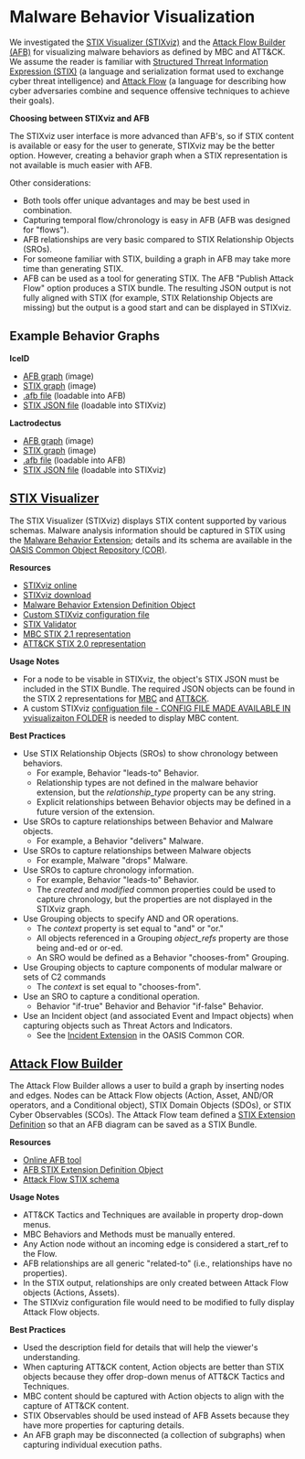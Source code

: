 # Malware Behavior Visualization

We investigated the [STIX Visualizer (STIXviz)](https://github.com/oasis-open/cti-stix-visualization) and the [Attack Flow Builder (AFB)](https://github.com/center-for-threat-informed-defense/attack-flow) for visualizing malware behaviors as defined by MBC and ATT&CK. We assume the reader is familiar with [Structured Thrreat Information Expression (STIX)](https://docs.oasis-open.org/cti/stix/v2.1/os/stix-v2.1-os.html) (a language and serialization format used to exchange cyber threat intelligence) and [Attack Flow](https://github.com/center-for-threat-informed-defense/attack-flow) (a language for describing how cyber adversaries combine and sequence offensive techniques to achieve their goals).

**Choosing between STIXviz and AFB**

The STIXviz user interface is more advanced than AFB's, so if STIX content is available or easy for the user to generate, STIXviz may be the better option. However, creating a behavior graph when a STIX representation is not available is much easier with AFB. 

Other considerations:
- Both tools offer unique advantages and may be best used in combination. 
- Capturing temporal flow/chronology is easy in AFB (AFB was designed for "flows").
- AFB relationships are very basic compared to STIX Relationship Objects (SROs).
- For someone familiar with STIX, building a graph in AFB may take more time than generating STIX.
- AFB can be used as a tool for generating STIX. The AFB "Publish Attack Flow" option produces a STIX bundle. The resulting JSON output is not fully aligned with STIX (for example, STIX Relationship Objects are missing) but the output is a good start and can be displayed in STIXviz. 

## Example Behavior Graphs 

**IceID**

- [AFB graph]() (image)
- [STIX graph]() (image)
- [.afb file]() (loadable into AFB)
- [STIX JSON file]() (loadable into STIXviz)

**Lactrodectus**

- [AFB graph]() (image)
- [STIX graph]() (image)
- [.afb file]() (loadable into AFB)
- [STIX JSON file]() (loadable into STIXviz)

## **[STIX Visualizer](https://github.com/oasis-open/cti-stix-visualization)**
The STIX Visualizer (STIXviz) displays STIX content supported by various schemas. Malware analysis information should be captured in STIX using the [Malware Behavior Extension](https://github.com/oasis-open/cti-stix-common-objects/tree/main/extension-definition-specifications/malware-behavior-8e9); details and its schema are available in the [OASIS Common Object Repository (COR)](https://github.com/oasis-open/cti-stix-common-objects/tree/main).

**Resources**

- [STIXviz online](https://oasis-open.github.io/cti-stix-visualization/) 
- [STIXviz download](https://github.com/oasis-open/cti-stix-visualization)
- [Malware Behavior Extension Definition Object](https://github.com/oasis-open/cti-stix-common-objects/tree/main/extension-definition-specifications/malware-behavior-8e9)
- [Custom STIXviz configuration file](stixviz-config.json)
- [STIX Validator](https://github.com/oasis-open/cti-stix-validator)
- [MBC STIX 2.1 representation](https://github.com/MBCProject/mbc-stix2.1)
- [ATT&CK STIX 2.0 representation](https://github.com/mitre/cti/tree/master/enterprise-attack)


**Usage Notes**
- For a node to be visable in STIXviz, the object's STIX JSON must be included in the STIX Bundle. The required JSON objects can be found in the STIX 2 representations for [MBC](https://github.com/MBCProject/mbc-stix2.1) and [ATT&CK](https://github.com/mitre/cti/tree/master/enterprise-attack).
- A custom STIXviz [configuation file - CONFIG FILE MADE AVAILABLE IN yvisualizaiton FOLDER]() is needed to display MBC content.

**Best Practices**

- Use STIX Relationship Objects (SROs) to show chronology between behaviors. 
    - For example, Behavior "leads-to" Behavior.
    - Relationship types are not defined in the malware behavior extension, but the *relationship_type* property can be any string. 
    - Explicit relationships between Behavior objects may be defined in a future version of the extension.
- Use SROs to capture relationships between Behavior and Malware objects. 
    - For example, a Behavior "delivers" Malware. 
- Use SROs to capture relationships between Malware objects
    - For example, Malware "drops" Malware.
- Use SROs to capture chronology information.
    - For example, Behavior "leads-to" Behavior.
    - The *created* and *modified* common properties could be used to capture chronology, but the properties are not displayed in the STIXviz graph.
- Use Grouping objects to specify AND and OR operations. 
    - The *context* property is set equal to "and" or "or." 
    - All objects referenced in a Grouping *object_refs* property are those being and-ed or or-ed. 
    - An SRO would be defined as a Behavior "chooses-from" Grouping.
- Use Grouping objects to capture components of modular malware or sets of C2 commands 
    - The *context* is set equal to "chooses-from".
- Use an SRO to capture a conditional operation.
    - Behavior "if-true" Behavior and Behavior "if-false" Behavior. 
- Use an Incident object (and associated Event and Impact objects) when capturing objects such as Threat Actors and Indicators.
    - See the [Incident Extension](https://github.com/oasis-open/cti-stix-common-objects/tree/main/extension-definition-specifications/incident-ef7) in the OASIS Common COR.


## **[Attack Flow Builder](https://github.com/center-for-threat-informed-defense/attack-flow)** 
The Attack Flow Builder allows a user to build a graph by inserting nodes and edges. Nodes can be Attack Flow objects (Action, Asset, AND/OR operators, and a Conditional object), STIX Domain Objects (SDOs), or STIX Cyber Observables (SCOs). The Attack Flow team defined a [STIX Extension Definition](https://github.com/center-for-threat-informed-defense/attack-flow/tree/main/stix) so that an AFB diagram can be saved as a STIX Bundle.

**Resources**

- [Online AFB tool](https://center-for-threat-informed-defense.github.io/attack-flow/ui/)
- [AFB STIX Extension Definition Object](https://github.com/center-for-threat-informed-defense/attack-flow/tree/main/stix)
- [Attack Flow STIX schema](https://github.com/center-for-threat-informed-defense/attack-flow/tree/main/stix)     

**Usage Notes**

- ATT&CK Tactics and Techniques are available in property drop-down menus.
- MBC Behaviors and Methods must be manually entered.
- Any Action node without an incoming edge is considered a start_ref to the Flow.
- AFB relationships are all generic "related-to" (i.e., relationships have no properties).
- In the STIX output, relationships are only created between Attack Flow objects (Actions, Assets).
- The STIXviz configuration file would need to be modified to fully display Attack Flow objects.

**Best Practices**

- Used the description field for details that will help the viewer's understanding.
- When capturing ATT&CK content, Action objects are better than STIX objects because they offer drop-down menus of ATT&CK Tactics and Techniques.
- MBC content should be captured with Action objects to align with the capture of ATT&CK content. 
- STIX Observables should be used instead of AFB Assets because they have more properties for capturing details.
- An AFB graph may be disconnected (a collection of subgraphs) when capturing individual execution paths.